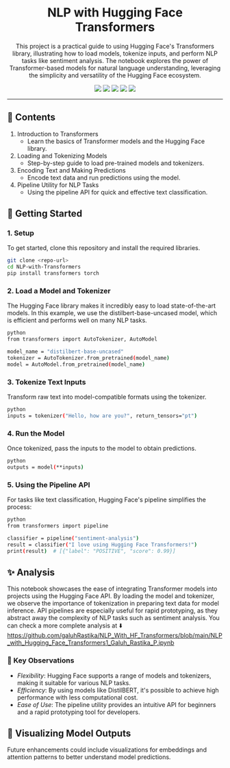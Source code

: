 <h1 align="center"> NLP with Hugging Face Transformers </h1>
<p align="center"> This project is a practical guide to using Hugging Face's Transformers library, illustrating how to load models, tokenize inputs, and perform NLP tasks like sentiment analysis. The notebook explores the power of Transformer-based models for natural language understanding, leveraging the simplicity and versatility of the Hugging Face ecosystem.</p>

<div align="center">
   
<img src="https://img.shields.io/badge/python-3.8%2B-blue">
<img src="https://img.shields.io/badge/Hugging%20Face-transformers-orange">
<img src="https://colab.research.google.com/assets/colab-badge.svg">
<img src="https://img.shields.io/badge/Jupyter-notebook-orange?logo=jupyter">
<img src="https://img.shields.io/badge/Notebook-Jupyter-informational?logo=python&color=green">
</div>

---

## 📝 Contents
1. Introduction to Transformers
   - Learn the basics of Transformer models and the Hugging Face library.
2. Loading and Tokenizing Models
   - Step-by-step guide to load pre-trained models and tokenizers.
3. Encoding Text and Making Predictions
   - Encode text data and run predictions using the model.
4. Pipeline Utility for NLP Tasks
   - Using the pipeline API for quick and effective text classification.

## 🚀 Getting Started

### 1. Setup
To get started, clone this repository and install the required libraries.

```bash
git clone <repo-url>
cd NLP-with-Transformers
pip install transformers torch
```



### 2. Load a Model and Tokenizer
The Hugging Face library makes it incredibly easy to load state-of-the-art models. In this example, we use the distilbert-base-uncased model, which is efficient and performs well on many NLP tasks.
```bash
python
from transformers import AutoTokenizer, AutoModel

model_name = "distilbert-base-uncased"
tokenizer = AutoTokenizer.from_pretrained(model_name)
model = AutoModel.from_pretrained(model_name)
```


### 3. Tokenize Text Inputs
Transform raw text into model-compatible formats using the tokenizer.
```bash
python
inputs = tokenizer("Hello, how are you?", return_tensors="pt")
```

### 4. Run the Model
Once tokenized, pass the inputs to the model to obtain predictions.
```bash
python
outputs = model(**inputs)
```

### 5. Using the Pipeline API
For tasks like text classification, Hugging Face's pipeline simplifies the process:
```bash
python
from transformers import pipeline

classifier = pipeline("sentiment-analysis")
result = classifier("I love using Hugging Face Transformers!")
print(result)  # [{"label": "POSITIVE", "score": 0.99}]
```

## ✨ Analysis

This notebook showcases the ease of integrating Transformer models into projects using the Hugging Face API. By loading the model and tokenizer, we observe the importance of tokenization in preparing text data for model inference. API pipelines are especially useful for rapid prototyping, as they abstract away the complexity of NLP tasks such as sentiment analysis. You can check a more complete analysis at :arrow_down:
https://github.com/galuhRastika/NLP_With_HF_Transformers/blob/main/NLP_with_Hugging_Face_Transformers1_Galuh_Rastika_P.ipynb


### 📌 Key Observations

- *Flexibility*: Hugging Face supports a range of models and tokenizers, making it suitable for various NLP tasks.
- *Efficiency*: By using models like DistilBERT, it's possible to achieve high performance with less computational cost.
- *Ease of Use*: The pipeline utility provides an intuitive API for beginners and a rapid prototyping tool for developers.

## 🎨 Visualizing Model Outputs

Future enhancements could include visualizations for embeddings and attention patterns to better understand model predictions.

```bash
